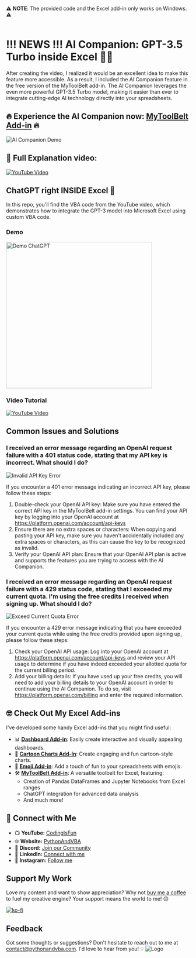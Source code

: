 ⚠️ **NOTE**: The provided code and the Excel add-in only works on Windows. ⚠️
<br/><br/>
# !!! NEWS !!! AI Companion: GPT-3.5 Turbo inside Excel 🤯🚀
After creating the video, I realized it would be an excellent idea to make this feature more accessible. As a result, I included the AI Companion feature in the free version of the MyToolBelt add-in. The AI Companion leverages the even more powerful GPT-3.5 Turbo model, making it easier than ever to integrate cutting-edge AI technology directly into your spreadsheets.

## 🔥 **Experience the AI Companion now: [MyToolBelt Add-in](https://pythonandvba.com/mytoolbelt)** 🔥

![AI Companion Demo](assets/ai_companion.png)

## 🎥 **Full Explanation video**:
[![YouTube Video](https://img.youtube.com/vi/fvGMq4Vy5Bk/0.jpg)](https://youtu.be/fvGMq4Vy5Bk)

## ChatGPT right INSIDE Excel 🤯
In this repo, you'll find the VBA code from the YouTube video, which demonstrates how to integrate the GPT-3 model into Microsoft Excel using custom VBA code.

### Demo
<img src="Demo_ChatGPT.gif" width="400" alt="Demo ChatGPT">

### Video Tutorial
[![YouTube Video](https://img.youtube.com/vi/-3otazH5crw/0.jpg)](https://youtu.be/-3otazH5crw)

## Common Issues and Solutions

### I received an error message regarding an OpenAI request failure with a 401 status code, stating that my API key is incorrect. What should I do? 
![Invalid API Key Error](assets/invalid_api_key.png)

If you encounter a 401 error message indicating an incorrect API key, please follow these steps:

1. Double-check your OpenAI API key: Make sure you have entered the correct API key in the MyToolBelt add-in settings. You can find your API key by logging into your OpenAI account at https://platform.openai.com/account/api-keys
2. Ensure there are no extra spaces or characters: When copying and pasting your API key, make sure you haven’t accidentally included any extra spaces or characters, as this can cause the key to be recognized as invalid.
3. Verify your OpenAI API plan: Ensure that your OpenAI API plan is active and supports the features you are trying to access with the AI Companion.

### I received an error message regarding an OpenAI request failure with a 429 status code, stating that I exceeded my current quota. I'm using the free credits I received when signing up. What should I do?
![Exceed Current Quota Error](assets/exceed_current_quota.png)

If you encounter a 429 error message indicating that you have exceeded your current quota while using the free credits provided upon signing up, please follow these steps:

1. Check your OpenAI API usage: Log into your OpenAI account at https://platform.openai.com/account/api-keys and review your API usage to determine if you have indeed exceeded your allotted quota for the current billing period.
2. Add your billing details: If you have used up your free credits, you will need to add your billing details to your OpenAI account in order to continue using the AI Companion. To do so, visit https://platform.openai.com/billing and enter the required information.




## 🤓 Check Out My Excel Add-ins
I've developed some handy Excel add-ins that you might find useful:

- 📊 **[Dashboard Add-in](https://pythonandvba.com/grafly)**: Easily create interactive and visually appealing dashboards.
- 🎨 **[Cartoon Charts Add-In](https://pythonandvba.com/cuteplots)**: Create engaging and fun cartoon-style charts.
- 🤪 **[Emoji Add-in](https://pythonandvba.com/emojify)**: Add a touch of fun to your spreadsheets with emojis.
- 🛠️ **[MyToolBelt Add-in](https://pythonandvba.com/mytoolbelt)**: A versatile toolbelt for Excel, featuring:
  - Creation of Pandas DataFrames and Jupyter Notebooks from Excel ranges
  - ChatGPT integration for advanced data analysis
  - And much more!



## 🤝 Connect with Me
- 📺 **YouTube:** [CodingIsFun](https://youtube.com/c/CodingIsFun)
- 🌐 **Website:** [PythonAndVBA](https://pythonandvba.com)
- 💬 **Discord:** [Join our Community](https://pythonandvba.com/discord)
- 💼 **LinkedIn:** [Connect with me](https://www.linkedin.com/in/sven-bosau/)
- 📸 **Instagram:** [Follow me](https://www.instagram.com/codingisfun_official/)

## Support My Work
Love my content and want to show appreciation? Why not [buy me a coffee](https://pythonandvba.com/coffee-donation) to fuel my creative engine? Your support means the world to me! 😊

[![ko-fi](https://ko-fi.com/img/githubbutton_sm.svg)](https://pythonandvba.com/coffee-donation)

## Feedback
Got some thoughts or suggestions? Don't hesitate to reach out to me at contact@pythonandvba.com. I'd love to hear from you! 💡
![Logo](https://www.pythonandvba.com/banner-img)
